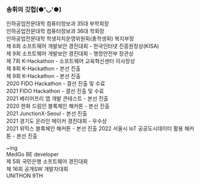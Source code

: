 ### 송휘의 깃헙(●'◡'●)

인하공업전문대학 컴퓨터정보과 35대 부학회장  
인하공업전문대학 컴퓨터정보과 36대 학회장  
인하공업전문대학 학생자치운영위원회(총학생회) 복지부장  
제 6회 소프트웨어 개발보안 경진대회 - 한국인터넷 진흥원장상(KISA)   
제 9회 소프트웨어 개발보안 경진대회 - 행정안전부 장관상   
제 7회 K-Hackathon - 소프트웨어 교육혁신센터 이사장상    
제 8회 K-Hackathon - 본선 진출   
제 9회 K-Hackathon - 본선 진출   
2020 FIDO Hackathon - 결선 진출 및 수료   
2021 FIDO Hackathon - 결선 진출 및 수료  
2021 베리어프리 앱 개발 콘테스트 - 본선 진출   
2020 한화 드림인 블록체인 해커톤 - 본선 진출   
2021 JunctionX-Seoul - 본선 진출   
2021 경기도 온라인 메이커 경진대회 - 우수상   
2021 위믹스 블록체인 해커톤 - 본선 진출
2022 서울시 IoT 공공도시데이터 활용 해커톤 - 본선 진출  
   
~ing   
MedGo BE developer   
제 5회 국민은행 소프트웨어 경진대회   
제 16회 공개SW 개발자대회    
UNITHON 9TH
